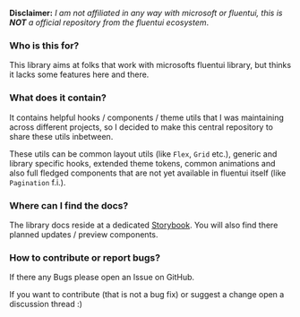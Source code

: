 **Disclaimer:** _I am not affiliated in any way with microsoft or fluentui, this is **NOT** a official repository from the fluentui ecosystem_.

### Who is this for?

This library aims at folks that work with microsofts fluentui library, but thinks it lacks some features here and there.

### What does it contain?

It contains helpful hooks / components / theme utils that I was maintaining across different projects, so I decided to make this central repository to share these utils inbetween.

These utils can be common layout utils (like `Flex`, `Grid` etc.), generic and library specific hooks, extended theme tokens, common animations and also full fledged components that are not yet available in fluentui itself (like `Pagination` f.i.).

### Where can I find the docs?

The library docs reside at a dedicated [Storybook](https://bubulux.github.io/fluentui-helpers). You will also find there planned updates / preview components.

### How to contribute or report bugs?

If there any Bugs please open an Issue on GitHub.

If you want to contribute (that is not a bug fix) or suggest a change open a discussion thread :)
